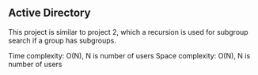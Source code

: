 ## Active Directory

This project is similar to project 2, which a recursion is used for subgroup search if a group has subgroups.

Time complexity: O(N), N is number of users
Space complexity: O(N), N is number of users 